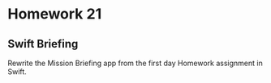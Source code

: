 # Homework 21

## Swift Briefing

Rewrite the Mission Briefing app from the first day Homework assignment in Swift.
